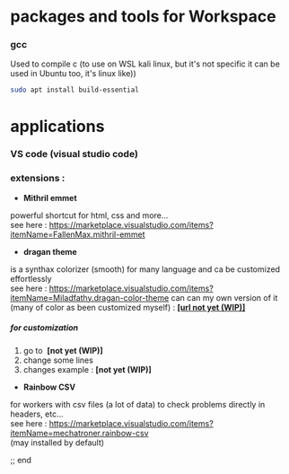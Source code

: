 # packages and tools for Workspace 

### gcc 

Used to compile c (to use on WSL kali linux, but it's not specific it can be used in Ubuntu too, it's linux like))

```sh
sudo apt install build-essential
```

# applications 

### VS code (visual studio code)

### extensions : 

 - __Mithril emmet__

powerful shortcut for html, css and more...<br>
see here : https://marketplace.visualstudio.com/items?itemName=FallenMax.mithril-emmet

- __dragan theme__

is a synthax colorizer (smooth) for many language and ca be customized effortlessly<br>
see here : https://marketplace.visualstudio.com/items?itemName=Miladfathy.dragan-color-theme
can can my own version of it (many of color as been customized myself) :
[**[url not yet (WIP)]**](http://google.com)

##### for customization 

1. go to &nbsp;**[not yet (WIP)]**
2. change some lines 
3. changes example : **[not yet (WIP)]**

- __Rainbow CSV__

for workers with csv files (a lot of data) to check problems directly in headers, etc... <br>
see here : https://marketplace.visualstudio.com/items?itemName=mechatroner.rainbow-csv<br>
(may installed by default)


;; end
